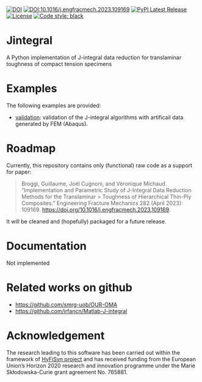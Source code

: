 [![DOI](https://zenodo.org/badge/563768686.svg)](https://zenodo.org/badge/latestdoi/563768686)
[![DOI:10.1016/j.engfracmech.2023.109169](https://zenodo.org/badge/DOI/10.1016/j.engfracmech.2023.109169.svg)](https://doi.org/10.1016/j.engfracmech.2023.109169)
[![PyPI Latest Release](https://img.shields.io/pypi/v/jintegral.svg)](https://pypi.org/project/jintegral/)
[![License](https://img.shields.io/pypi/l/jintegral.svg)](LICENSE)
[![Code style: black](https://img.shields.io/badge/code%20style-black-000000.svg)](https://github.com/psf/black)


# Jintegral
A Python implementation of J-integral data reduction for translaminar toughness of compact tension specimens

# Examples
The following examples are provided:
- [validation](examples/validation): validation of the J-integral algorithms with artificail data generated by FEM (Abaqus).

# Roadmap 
Currently, this repository contains only (functional) raw code as a support for paper:
> Broggi, Guillaume, Joël Cugnoni, and Véronique Michaud. “Implementation and Parametric Study of J-Integral Data Reduction Methods for the Translaminar > Toughness of Hierarchical Thin-Ply Composites.” Engineering Fracture Mechanics 282 (April 2023): 109169.
> https://doi.org/10.1016/j.engfracmech.2023.109169.

It will be cleaned and (hopefully) packaged for a future release. 

# Documentation
Not implemented

# Related works on github

- https://github.com/smrg-uob/OUR-OMA
- https://github.com/irfancn/Matlab-J-integral

# Acknowledgement

The research leading to this software has been carried out within the framework of [HyFiSyn project](https://www.hyfisyn.eu/) and has received funding from the European Union’s Horizon 2020 research and innovation programme under the Marie Skłodowska-Curie grant agreement No. 765881. 
